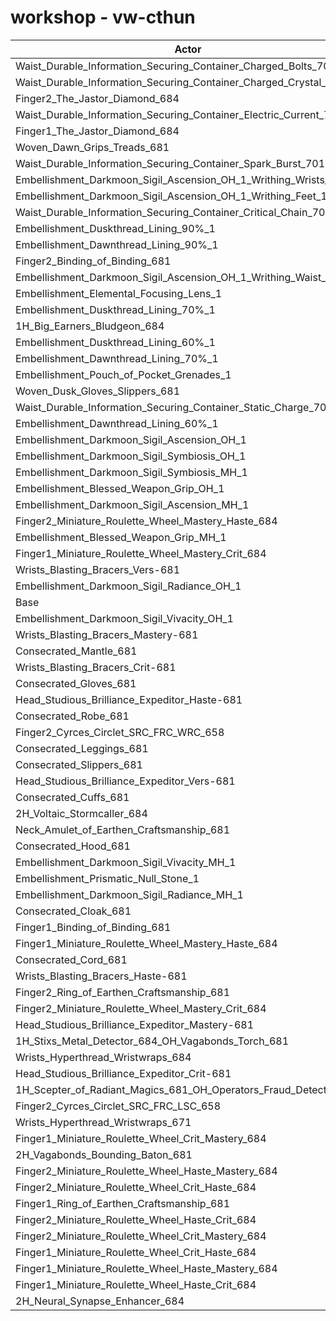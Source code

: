 # workshop - vw-cthun
| Actor | DPS | Increase |
|---|:---:|:---:|
|Waist_Durable_Information_Securing_Container_Charged_Bolts_701|3091448|2.45%|
|Waist_Durable_Information_Securing_Container_Charged_Crystal_701|3055957|1.28%|
|Finger2_The_Jastor_Diamond_684|3053206|1.19%|
|Waist_Durable_Information_Securing_Container_Electric_Current_701|3050018|1.08%|
|Finger1_The_Jastor_Diamond_684|3047205|0.99%|
|Woven_Dawn_Grips_Treads_681|3046374|0.96%|
|Waist_Durable_Information_Securing_Container_Spark_Burst_701|3042008|0.81%|
|Embellishment_Darkmoon_Sigil_Ascension_OH_1_Writhing_Wrists_1|3036666|0.64%|
|Embellishment_Darkmoon_Sigil_Ascension_OH_1_Writhing_Feet_1|3036401|0.63%|
|Waist_Durable_Information_Securing_Container_Critical_Chain_701|3036188|0.62%|
|Embellishment_Duskthread_Lining_90%_1|3034592|0.57%|
|Embellishment_Dawnthread_Lining_90%_1|3033321|0.53%|
|Finger2_Binding_of_Binding_681|3032899|0.51%|
|Embellishment_Darkmoon_Sigil_Ascension_OH_1_Writhing_Waist_1|3032750|0.51%|
|Embellishment_Elemental_Focusing_Lens_1|3032572|0.50%|
|Embellishment_Duskthread_Lining_70%_1|3030615|0.44%|
|1H_Big_Earners_Bludgeon_684|3028856|0.38%|
|Embellishment_Duskthread_Lining_60%_1|3027657|0.34%|
|Embellishment_Dawnthread_Lining_70%_1|3027537|0.33%|
|Embellishment_Pouch_of_Pocket_Grenades_1|3027092|0.32%|
|Woven_Dusk_Gloves_Slippers_681|3027081|0.32%|
|Waist_Durable_Information_Securing_Container_Static_Charge_701|3026614|0.30%|
|Embellishment_Dawnthread_Lining_60%_1|3026533|0.30%|
|Embellishment_Darkmoon_Sigil_Ascension_OH_1|3025704|0.27%|
|Embellishment_Darkmoon_Sigil_Symbiosis_OH_1|3025577|0.27%|
|Embellishment_Darkmoon_Sigil_Symbiosis_MH_1|3022860|0.18%|
|Embellishment_Blessed_Weapon_Grip_OH_1|3021713|0.14%|
|Embellishment_Darkmoon_Sigil_Ascension_MH_1|3019598|0.07%|
|Finger2_Miniature_Roulette_Wheel_Mastery_Haste_684|3019431|0.07%|
|Embellishment_Blessed_Weapon_Grip_MH_1|3018210|0.03%|
|Finger1_Miniature_Roulette_Wheel_Mastery_Crit_684|3018147|0.02%|
|Wrists_Blasting_Bracers_Vers-681|3018134|0.02%|
|Embellishment_Darkmoon_Sigil_Radiance_OH_1|3018009|0.02%|
|Base|3017430|0.00%|
|Embellishment_Darkmoon_Sigil_Vivacity_OH_1|3017339|0.00%|
|Wrists_Blasting_Bracers_Mastery-681|3017063|-0.01%|
|Consecrated_Mantle_681|3016666|-0.03%|
|Wrists_Blasting_Bracers_Crit-681|3016114|-0.04%|
|Consecrated_Gloves_681|3015257|-0.07%|
|Head_Studious_Brilliance_Expeditor_Haste-681|3015101|-0.08%|
|Consecrated_Robe_681|3014827|-0.09%|
|Finger2_Cyrces_Circlet_SRC_FRC_WRC_658|3014734|-0.09%|
|Consecrated_Leggings_681|3014515|-0.10%|
|Consecrated_Slippers_681|3014417|-0.10%|
|Head_Studious_Brilliance_Expeditor_Vers-681|3014291|-0.10%|
|Consecrated_Cuffs_681|3014212|-0.11%|
|2H_Voltaic_Stormcaller_684|3014187|-0.11%|
|Neck_Amulet_of_Earthen_Craftsmanship_681|3014093|-0.11%|
|Consecrated_Hood_681|3013934|-0.12%|
|Embellishment_Darkmoon_Sigil_Vivacity_MH_1|3013932|-0.12%|
|Embellishment_Prismatic_Null_Stone_1|3013916|-0.12%|
|Embellishment_Darkmoon_Sigil_Radiance_MH_1|3013610|-0.13%|
|Consecrated_Cloak_681|3013372|-0.13%|
|Finger1_Binding_of_Binding_681|3013126|-0.14%|
|Finger1_Miniature_Roulette_Wheel_Mastery_Haste_684|3013057|-0.14%|
|Consecrated_Cord_681|3012439|-0.17%|
|Wrists_Blasting_Bracers_Haste-681|3012232|-0.17%|
|Finger2_Ring_of_Earthen_Craftsmanship_681|3011637|-0.19%|
|Finger2_Miniature_Roulette_Wheel_Mastery_Crit_684|3011622|-0.19%|
|Head_Studious_Brilliance_Expeditor_Mastery-681|3010463|-0.23%|
|1H_Stixs_Metal_Detector_684_OH_Vagabonds_Torch_681|3010387|-0.23%|
|Wrists_Hyperthread_Wristwraps_684|3008916|-0.28%|
|Head_Studious_Brilliance_Expeditor_Crit-681|3005707|-0.39%|
|1H_Scepter_of_Radiant_Magics_681_OH_Operators_Fraud_Detector_684|3004874|-0.42%|
|Finger2_Cyrces_Circlet_SRC_FRC_LSC_658|3001269|-0.54%|
|Wrists_Hyperthread_Wristwraps_671|3000973|-0.55%|
|Finger1_Miniature_Roulette_Wheel_Crit_Mastery_684|2998664|-0.62%|
|2H_Vagabonds_Bounding_Baton_681|2997843|-0.65%|
|Finger2_Miniature_Roulette_Wheel_Haste_Mastery_684|2995589|-0.72%|
|Finger2_Miniature_Roulette_Wheel_Crit_Haste_684|2993164|-0.80%|
|Finger1_Ring_of_Earthen_Craftsmanship_681|2992884|-0.81%|
|Finger2_Miniature_Roulette_Wheel_Haste_Crit_684|2991956|-0.84%|
|Finger2_Miniature_Roulette_Wheel_Crit_Mastery_684|2991866|-0.85%|
|Finger1_Miniature_Roulette_Wheel_Crit_Haste_684|2988719|-0.95%|
|Finger1_Miniature_Roulette_Wheel_Haste_Mastery_684|2973571|-1.45%|
|Finger1_Miniature_Roulette_Wheel_Haste_Crit_684|2969751|-1.58%|
|2H_Neural_Synapse_Enhancer_684|2956744|-2.01%|
